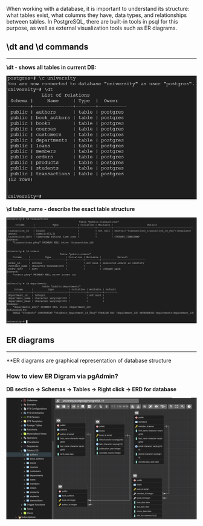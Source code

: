 When working with a database, it is important to understand its structure: what tables exist, what columns they have, data types, and relationships between tables. In PostgreSQL, there are built-in tools in psql for this purpose, as well as external visualization tools such as ER diagrams.

## **\dt and \d commands**
---
**\dt - shows all tables in current DB:**

![](attachment/3e69c71abe0a7c1083ff5f75d5325b2f.png)

**\d table_name - describe the exact table structure**

![](attachment/55f8bfcf68d836752b19c72638d91b24.png)

## **ER diagrams**
---
**ER diagrams are graphical representation of database structure  

### **How to view ER Digram via pgAdmin?**
**DB section → Schemas → Tables → Right click → ERD for database**

![](attachment/9cc94234b99d438af9297d633c86fdae.png)

